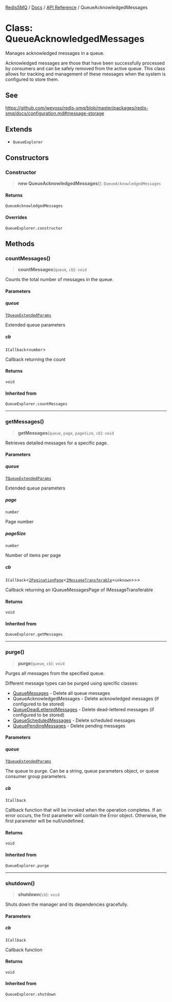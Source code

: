 [RedisSMQ](../../../README.md) / [Docs](../../README.md) / [API Reference](../README.md) / QueueAcknowledgedMessages

# Class: QueueAcknowledgedMessages

Manages acknowledged messages in a queue.

Acknowledged messages are those that have been successfully processed by consumers
and can be safely removed from the active queue. This class allows for tracking
and management of these messages when the system is configured to store them.

## See

https://github.com/weyoss/redis-smq/blob/master/packages/redis-smq/docs/configuration.md#message-storage

## Extends

- `QueueExplorer`

## Constructors

### Constructor

> **new QueueAcknowledgedMessages**(): `QueueAcknowledgedMessages`

#### Returns

`QueueAcknowledgedMessages`

#### Overrides

`QueueExplorer.constructor`

## Methods

### countMessages()

> **countMessages**(`queue`, `cb`): `void`

Counts the total number of messages in the queue.

#### Parameters

##### queue

[`TQueueExtendedParams`](../type-aliases/TQueueExtendedParams.md)

Extended queue parameters

##### cb

`ICallback`\<`number`\>

Callback returning the count

#### Returns

`void`

#### Inherited from

`QueueExplorer.countMessages`

***

### getMessages()

> **getMessages**(`queue`, `page`, `pageSize`, `cb`): `void`

Retrieves detailed messages for a specific page.

#### Parameters

##### queue

[`TQueueExtendedParams`](../type-aliases/TQueueExtendedParams.md)

Extended queue parameters

##### page

`number`

Page number

##### pageSize

`number`

Number of items per page

##### cb

`ICallback`\<[`IPaginationPage`](../interfaces/IPaginationPage.md)\<[`IMessageTransferable`](../interfaces/IMessageTransferable.md)\<`unknown`\>\>\>

Callback returning an IQueueMessagesPage of IMessageTransferable

#### Returns

`void`

#### Inherited from

`QueueExplorer.getMessages`

***

### purge()

> **purge**(`queue`, `cb`): `void`

Purges all messages from the specified queue.

Different message types can be purged using specific classes:
- [QueueMessages](QueueMessages.md) - Delete all queue messages
- QueueAcknowledgedMessages - Delete acknowledged messages (if configured to be stored)
- [QueueDeadLetteredMessages](QueueDeadLetteredMessages.md) - Delete dead-lettered messages (if configured to be stored)
- [QueueScheduledMessages](QueueScheduledMessages.md) - Delete scheduled messages
- [QueuePendingMessages](QueuePendingMessages.md) - Delete pending messages

#### Parameters

##### queue

[`TQueueExtendedParams`](../type-aliases/TQueueExtendedParams.md)

The queue to purge. Can be a string, queue parameters object,
               or queue consumer group parameters.

##### cb

`ICallback`

Callback function that will be invoked when the operation completes.
            If an error occurs, the first parameter will contain the Error object.
            Otherwise, the first parameter will be null/undefined.

#### Returns

`void`

#### Inherited from

`QueueExplorer.purge`

***

### shutdown()

> **shutdown**(`cb`): `void`

Shuts down the manager and its dependencies gracefully.

#### Parameters

##### cb

`ICallback`

Callback function

#### Returns

`void`

#### Inherited from

`QueueExplorer.shutdown`
